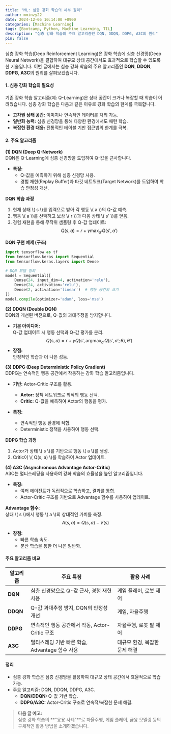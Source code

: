 ```yaml
---
title: "ML: 심층 강화 학습의 세부 원리"
author: mminzy22
date: 2024-12-05 10:14:00 +0900
categories: [Machine Learning]
tags: [Bootcamp, Python, Machine Learning, TIL]
description: "심층 강화 학습의 주요 알고리즘인 DQN, DDQN, DDPG, A3C의 원리"
pin: false
---
```




심층 강화 학습(Deep Reinforcement Learning)은 강화 학습에 심층 신경망(Deep Neural Network)을 결합하여 대규모 상태 공간에서도 효과적으로 학습할 수 있도록 한 기술입니다. 이번 글에서는 심층 강화 학습의 주요 알고리즘인 **DQN**, **DDQN**, **DDPG**, **A3C**의 원리를 살펴보겠습니다.


#### 1. 심층 강화 학습의 필요성

기존 강화 학습 알고리즘(예: Q-Learning)은 상태 공간이 크거나 복잡할 때 학습이 어려웠습니다. 심층 강화 학습은 다음과 같은 이유로 강화 학습의 한계를 극복합니다.

- **고차원 상태 공간:** 이미지나 연속적인 데이터를 처리 가능.
- **일반화 능력:** 심층 신경망을 통해 다양한 환경에서도 패턴 학습.
- **복잡한 환경 대응:** 전통적인 테이블 기반 접근법의 한계를 극복.


#### 2. 주요 알고리즘

**(1) DQN (Deep Q-Network)**  
DQN은 Q-Learning에 심층 신경망을 도입하여 Q-값을 근사합니다.  
- **특징:**  
  - Q-값을 예측하기 위해 심층 신경망 사용.  
  - 경험 재현(Replay Buffer)과 타깃 네트워크(Target Network)를 도입하여 학습 안정성 개선.  

**DQN 학습 과정**
1. 현재 상태 \\( s \\)를 입력으로 받아 각 행동 \\( a \\)의 Q-값 예측.
2. 행동 \\( a \\)를 선택하고 보상 \\( r \\)과 다음 상태 \\( s' \\)를 얻음.
3. 경험 재현을 통해 무작위 샘플링 후 Q-값 업데이트:
   $$ Q(s, a) = r + \gamma \max_{a'} Q(s', a') $$

**DQN 구현 예제 (구조)**
```python
import tensorflow as tf
from tensorflow.keras import Sequential
from tensorflow.keras.layers import Dense

# DQN 모델 정의
model = Sequential([
    Dense(24, input_dim=4, activation='relu'),
    Dense(24, activation='relu'),
    Dense(2, activation='linear')  # 행동 공간의 크기
])
model.compile(optimizer='adam', loss='mse')
```


**(2) DDQN (Double DQN)**  
DQN의 개선된 버전으로, Q-값의 과대추정을 방지합니다.

- **기본 아이디어:**  
  Q-값 업데이트 시 행동 선택과 Q-값 평가를 분리.  
  $$ Q(s, a) = r + \gamma Q(s', \text{argmax}_{a'} Q(s', a'; \theta), \theta') $$  
- **장점:**  
  안정적인 학습과 더 나은 성능.


**(3) DDPG (Deep Deterministic Policy Gradient)**  
DDPG는 연속적인 행동 공간에서 작동하는 강화 학습 알고리즘입니다.  
- **기반:** Actor-Critic 구조를 활용.
  - **Actor:** 정책 네트워크로 최적의 행동 선택.
  - **Critic:** Q-값을 예측하여 Actor의 행동을 평가.

- **특징:**  
  - 연속적인 행동 환경에 적합.  
  - Deterministic 정책을 사용하여 행동 선택.

**DDPG 학습 과정**
1. Actor가 상태 \\( s \\)를 기반으로 행동 \\( a \\)를 생성.
2. Critic이 \\( Q(s, a) \\)를 학습하여 Actor 업데이트.


**(4) A3C (Asynchronous Advantage Actor-Critic)**  
A3C는 멀티스레딩을 사용하여 강화 학습의 효율성을 높인 알고리즘입니다.  
- **특징:**  
  - 여러 에이전트가 독립적으로 학습하고, 결과를 통합.  
  - Actor-Critic 구조를 기반으로 Advantage 함수를 사용하여 업데이트.  

**Advantage 함수:**  
상태 \\( s \\)에서 행동 \\( a \\)의 상대적인 가치를 측정.  
$$ A(s, a) = Q(s, a) - V(s) $$

- **장점:**  
  - 빠른 학습 속도.  
  - 분산 학습을 통한 더 나은 일반화.


#### 주요 알고리즘 비교

| **알고리즘**         | **주요 특징**                                     | **활용 사례**                 |
|----------------------|--------------------------------------------------|-------------------------------|
| **DQN**              | 심층 신경망으로 Q-값 근사, 경험 재현 사용          | 게임 플레이, 로봇 제어         |
| **DDQN**             | Q-값 과대추정 방지, DQN의 안정성 개선             | 게임, 자율주행                 |
| **DDPG**             | 연속적인 행동 공간에서 작동, Actor-Critic 구조     | 자율주행, 로봇 팔 제어          |
| **A3C**              | 멀티스레딩 기반 빠른 학습, Advantage 함수 사용     | 대규모 환경, 복잡한 문제 해결   |


#### 정리

- 심층 강화 학습은 심층 신경망을 활용하여 대규모 상태 공간에서 효율적으로 학습 가능.
- 주요 알고리즘: DQN, DDQN, DDPG, A3C.
  - **DQN/DDQN:** Q-값 기반 학습.
  - **DDPG/A3C:** Actor-Critic 구조로 연속적/복잡한 문제 해결.

> **다음 글 예고:**  
> 심층 강화 학습의 **"응용 사례"**로 자율주행, 게임 플레이, 금융 모델링 등의 구체적인 활용 방법을 소개하겠습니다.
